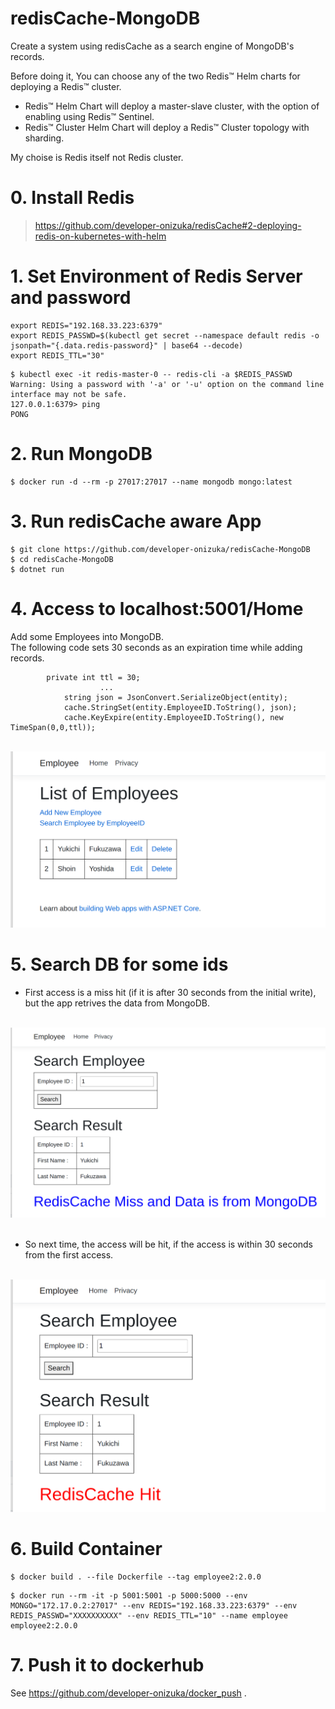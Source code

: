 # redisCache-MongoDB

Create a system using redisCache as a search engine of MongoDB's records.


Before doing it, You can choose any of the two Redis™ Helm charts for deploying a Redis™ cluster.

- Redis™ Helm Chart will deploy a master-slave cluster, with the option of enabling using Redis™ Sentinel.<br>
- Redis™ Cluster Helm Chart will deploy a Redis™ Cluster topology with sharding.

My choise is Redis itself not Redis cluster.


# 0. Install Redis
> https://github.com/developer-onizuka/redisCache#2-deploying-redis-on-kubernetes-with-helm


# 1. Set Environment of Redis Server and password
```
export REDIS="192.168.33.223:6379"
export REDIS_PASSWD=$(kubectl get secret --namespace default redis -o jsonpath="{.data.redis-password}" | base64 --decode)
export REDIS_TTL="30"
```
```
$ kubectl exec -it redis-master-0 -- redis-cli -a $REDIS_PASSWD
Warning: Using a password with '-a' or '-u' option on the command line interface may not be safe.
127.0.0.1:6379> ping
PONG
```

# 2. Run MongoDB
```
$ docker run -d --rm -p 27017:27017 --name mongodb mongo:latest
```

# 3. Run redisCache aware App
```
$ git clone https://github.com/developer-onizuka/redisCache-MongoDB
$ cd redisCache-MongoDB
$ dotnet run
```

# 4. Access to localhost:5001/Home
Add some Employees into MongoDB.<br>
The following code sets 30 seconds as an expiration time while adding records.
```
		private int ttl = 30;
                    ...
			string json = JsonConvert.SerializeObject(entity);
			cache.StringSet(entity.EmployeeID.ToString(), json);
			cache.KeyExpire(entity.EmployeeID.ToString(), new TimeSpan(0,0,ttl));
```
<br>
<img src="https://github.com/developer-onizuka/redisCache-MongoDB/blob/main/redisCache-MongoDB1.png" width="520"> <br>

# 5. Search DB for some ids
- First access is a miss hit (if it is after 30 seconds from the initial write), but the app retrives the data from MongoDB. 
<br>
<img src="https://github.com/developer-onizuka/redisCache-MongoDB/blob/main/redisCache-MongoDB2.png" width="640"> <br>
<br>

- So next time, the access will be hit, if the access is within 30 seconds from the first access.
<br>
<img src="https://github.com/developer-onizuka/redisCache-MongoDB/blob/main/redisCache-MongoDB3.png" width="505"> <br>


# 6. Build Container
```
$ docker build . --file Dockerfile --tag employee2:2.0.0
```
```
$ docker run --rm -it -p 5001:5001 -p 5000:5000 --env MONGO="172.17.0.2:27017" --env REDIS="192.168.33.223:6379" --env REDIS_PASSWD="XXXXXXXXXX" --env REDIS_TTL="10" --name employee employee2:2.0.0
```

# 7. Push it to dockerhub
See https://github.com/developer-onizuka/docker_push .


